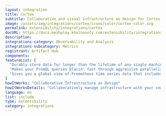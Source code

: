 ```yaml
---
layout: integration
title: Cortex
subtitle: Collaborative and visual infrastructure as design for Cortex
image: /assets/img/integrations/cortex/icons/color/cortex-color.svg
permalink: extensibility/integrations/cortex
docURL: https://docs.meshplay.khulnasofy.com/extensibility/integrations/cortex
description: 
integrations-category: Observability and Analysis
integrations-subcategory: Metrics
registrant: Artifact Hub
components: 
featureList: [
  "Durably store data for longer than the lifetime of any single machine, and use this data for long term capacity planning.",
  "Makes your PromQL queries blazin' fast through aggressive parallelization and caching.",
  "Gives you a global view of Prometheus time series data that includes data in long-term storage, greatly expanding the usefulness of PromQL for analytical purposes."
]
howItWorks: "Collaborative Infrastructure as Design"
howItWorksDetails: "Collaboratively manage infrastructure with your coworkers synchronously sharing the same designs."
language: en
list: include
type: extensibility
category: integrations
---
```

